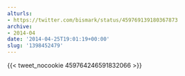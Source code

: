 ```yaml
---
alturls:
- https://twitter.com/bismark/status/459769139180367873
archive:
- 2014-04
date: '2014-04-25T19:01:19+00:00'
slug: '1398452479'
---
```


{{< tweet_nocookie 459764246591832066 >}}
